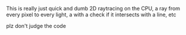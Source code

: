 This is really just quick and dumb 2D raytracing on the CPU, 
a ray from every pixel to every light, 
a with a check if it intersects with a line, 
etc


plz don't judge the code

